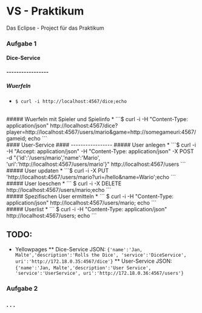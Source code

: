 # VS - Praktikum

Das Eclipse - Project für das Praktikum

### Aufgabe 1
#### Dice-Service
#### -----------------
##### Wuerfeln
* ```$ curl -i http://localhost:4567/dice;echo ```

<br />
##### Wuerfeln mit Spieler und Spielinfo
* ```$ curl -i -H "Content-Type: application/json" http://localhost:4567/dice?player=http://localhost:4567/users/mario&game=http://somegameuri:4567/gameid; echo ```

<br />
#### User-Service
#### -----------------
##### User anlegen
* ```$ curl -i -H "Accept: application/json" -H "Content-Type: application/json" -X POST -d "{'id':'/users/mario','name':'Mario', 'uri':'http://localhost:4567/users/mario'}" http://localhost:4567/users ```

<br />
##### User updaten
* ```$ curl -i -X PUT 'http://localhost:4567/users/mario?uri=/hello&name=Wario';echo ```

<br />
##### User loeschen
* ``` $ curl -i -X DELETE http://localhost:4567/users/mario;echo ```

<br />
##### Spezifischen User ermitteln
* ``` $ curl -i -H "Content-Type: application/json" http://localhost:4567/users/mario; echo ```

<br />
##### Userlist
* ``` $ curl -i -H "Content-Type: application/json" http://localhost:4567/users; echo ```

<br />

## TODO:
* Yellowpages
** Dice-Service JSON: ``` {'name':'Jan, Malte','description':'Rolls the Dice', 'service':'DiceService', uri':'http://172.18.0.35:4567/dice'} ```
** User-Service JSON: ``` {'name':'Jan, Malte','description':'User Service', 'service':'UserService', uri':'http://172.18.0.36:4567/users'} ```

### Aufgabe 2
### . . .





